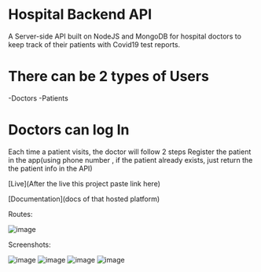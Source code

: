 # Hospital Backend API
A Server-side API built on NodeJS and MongoDB for hospital doctors to keep track of their patients with Covid19 test reports.

# There can be 2 types of Users
-Doctors
-Patients

# Doctors can log In
Each time a patient visits, the doctor will follow 2 steps
Register the patient in the app(using phone number , if the patient 
already exists, just return the the patient info in the API)

[Live](After the live this project paste link here)

[Documentation](docs of that hosted platform)

Routes:

![image](https://github.com/ujawaltiwariG/Hospital-API/blob/master/images/routes.png?raw=true)


Screenshots:

![image](https://github.com/ujawaltiwariG/Hospital-API/blob/master/images/doctorreg.png?raw=true)
![image](https://github.com/ujawaltiwariG/Hospital-API/blob/master/images/signin.png?raw=true)
![image](https://github.com/ujawaltiwariG/Hospital-API/blob/master/images/patientreg.png?raw=true)
![image](https://github.com/ujawaltiwariG/Hospital-API/blob/master/images/reports.png?raw=true)